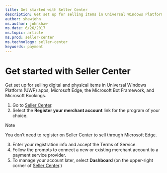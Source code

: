```yaml
---
title: Get started with Seller Center
description: Get set up for selling items in Universal Windows Platform (UWP) apps, Microsofot Edge, the Bot Framework, and Microsoft Bookings. 
author: shawjohn
ms.author: johnshaw
ms.date: 6/26/2017
ms.topic: article
ms.prod: seller-center
ms.technology: seller-center
keywords: payment
---
```


# Get started with Seller Center

Get set up for selling digital and physical items in Universal Windows Platform (UWP) apps, Microsoft Edge, the Microsoft Bot Framework, and Microsoft Bookings.

1. Go to [Seller Center](https://seller.microsoft.com).
2. Select the **Register your merchant account** link for the program of your choice.

> [!NOTE]
> You don’t need to register on Seller Center to sell through Microsoft Edge.

3. Enter your registration info and accept the Terms of Service.
4. Follow the prompts to connect a new or existing merchant account to a payment service provider.
5. To manage your account later, select **Dashboard** (on the upper-right corner of [Seller Center](https://seller.microsoft.com).)



